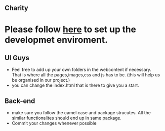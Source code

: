 ## Charity

# Please follow <a href="https://github.com/YogeshNaikZionTech/Charity/wiki" target="_blank">here</a> to set up the developmet enviroment.


## UI Guys
* Feel free to add up your own folders in the webcontent if necessary. That is where all the pages,images,css and js has to be. (this will help us be organised in our project.)
* you can change the index.html that is there to give you a start.


## Back-end 
* make sure you follow the camel case and package strucutes. All the similar functionalites should end up in same package. 
* Commit your changes whenever possible
